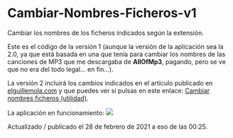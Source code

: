# Cambiar-Nombres-Ficheros-v1
 Cambiar los nombres de los ficheros indicados según la extensión.
 
 Este es el código de la versión 1 (aunque la versión de la aplicación sea la 2.0, ya que está basada en una que tenía para cambiar los nombres de las canciones de MP3 que me descargaba de **AllOfMp3**, pagando, pero se ve que no era del todo legal... en fin...).
 
 La versión 2 incluirá los cambios indicados en el artículo publicado en [elguillemola.com](https://elguillemola.com) y que puedes ver si pulsas en este enlace: [Cambiar nombres ficheros (utilidad)](https://www.elguillemola.com/2021/02/cambiar-nombres-ficheros-utilidad/).
 
 La aplicación en funcionamiento:
 ![](https://www.elguillemola.com/img/img2021/cambiar-nombres-ficheros.jpg)
 
 Actualizado / publicado el 28 de febrero de 2021 a eso de las 00:25.  
 
 
